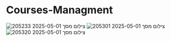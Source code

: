 # Courses-Managment
![צילום מסך 2025-05-01 205233](https://github.com/user-attachments/assets/a58ac165-99f3-4482-ad88-771d1ab3d1b9)
![צילום מסך 2025-05-01 205301](https://github.com/user-attachments/assets/a0eb0f29-8672-45b0-adde-25d8a106bfb1)
![צילום מסך 2025-05-01 205320](https://github.com/user-attachments/assets/4da37870-1c83-4e70-93a5-ad86434e6c69)
